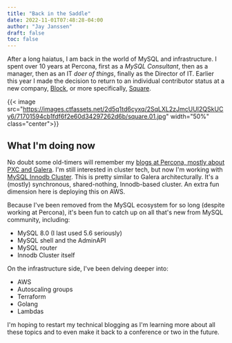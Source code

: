 ```yaml
---
title: "Back in the Saddle"
date: 2022-11-01T07:48:28-04:00
author: "Jay Janssen"
draft: false
toc: false
---
```


After a long haiatus, I am back in the world of MySQL and infrastructure.  I spent over 10 years at Percona, first as a _MySQL Consultant_, then as a manager, then as an IT _doer of things_, finally as the Director of IT.  Earlier this year I made the decision to return to an individual contributor status at a new company, [Block](https://block.xyz), or more specifically, [Square](https://squareup.com).

{{< image src="https://images.ctfassets.net/2d5q1td6cyxq/2SqLXL2zJmcUUI2QSkUCy6/71701594cb1fdf6f2e60d34297262d6b/square.01.jpg" width="50%" class="center">}}

## What I'm doing now
No doubt some old-timers will remember my [blogs at Percona, mostly about PXC and Galera](https://www.percona.com/blog/author/jay-janssen/).  I'm still interested in cluster tech, but now I'm working with [MySQL Innodb Cluster](https://dev.mysql.com/doc/refman/8.0/en/mysql-innodb-cluster-introduction.html).  This is pretty similar to Galera architecturally.  It's a (mostly) synchronous, shared-nothing, Innodb-based cluster.  An extra fun dimension here is deploying this on AWS.  

Because I've been removed from the MySQL ecosystem for so long (despite working at Percona), it's been fun to catch up on all that's new from MySQL community, including:
* MySQL 8.0 (I last used 5.6 seriously)
* MySQL shell and the AdminAPI
* MySQL router
* Innodb Cluster itself

On the infrastructure side, I've been delving deeper into:
* AWS
* Autoscaling groups
* Terraform
* Golang
* Lambdas

I'm hoping to restart my technical blogging as I'm learning more about all these topics and to even make it back to a conference or two in the future.  
